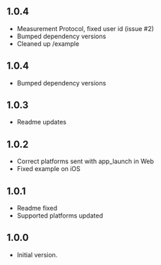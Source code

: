 ## 1.0.4
- Measurement Protocol, fixed user id (issue #2)
- Bumped dependency versions
- Cleaned up /example

## 1.0.4
- Bumped dependency versions

## 1.0.3
- Readme updates

## 1.0.2
- Correct platforms sent with app_launch in Web
- Fixed example on iOS

## 1.0.1
- Readme fixed
- Supported platforms updated

## 1.0.0

- Initial version.
